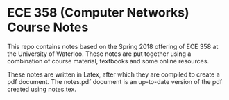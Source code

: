 # ECE 358 (Computer Networks) Course Notes

This repo contains notes based on the Spring 2018 offering of ECE 358 at the University of Waterloo.
These notes are put together using a combination of course material, textbooks and some online resources.

These notes are written in Latex, after which they are compiled to create a pdf document. The notes.pdf
document is an up-to-date version of the pdf created using notes.tex.
